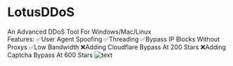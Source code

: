 # LotusDDoS
An Advanced DDoS Tool For Windows/Mac/Linux  
Features: 
✅User Agent Spoofing 
✅Threading 
✅Bypass IP Blocks Without Proxys 
✅Low Bandwidth
❌Adding Cloudflare Bypass At 200 Stars 
❌Adding Captcha Bypass At 600 Stars
![text](https://user-images.githubusercontent.com/117490671/200091066-8522bf1f-0857-4da2-8b63-94e49c9f4c9f.gif)
